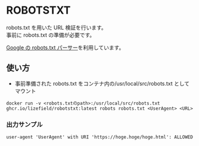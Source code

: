 # ROBOTSTXT

robots.txt を用いた URL 検証を行います。  
事前に robots.txt の準備が必要です。

[Google の robots.txt パーサー](https://developers.google.com/search/blog/2019/07/repp-oss)を利用しています。

## 使い方

- 事前準備された robots.txt をコンテナ内の/usr/local/src/robots.txt としてマウント

```
docker run -v <robots.txtのpath>:/usr/local/src/robots.txt ghcr.io/lizefield/robotstxt:latest robots robots.txt <UserAgent> <URL>
```

### 出力サンプル

```
user-agent 'UserAgent' with URI 'https://hoge.hoge/hoge.html': ALLOWED
```
